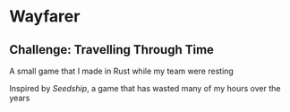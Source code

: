 # Wayfarer
## Challenge: Travelling Through Time
A small game that I made in Rust while my team were resting

Inspired by *Seedship*, a game that has wasted many of my hours over the years